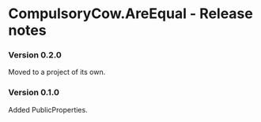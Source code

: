 CompulsoryCow.AreEqual - Release notes
====================

### Version 0.2.0
Moved to a project of its own.

### Version 0.1.0
Added PublicProperties.
